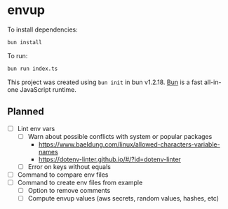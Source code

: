 # envup

To install dependencies:

```bash
bun install
```

To run:

```bash
bun run index.ts
```

This project was created using `bun init` in bun v1.2.18. [Bun](https://bun.sh) is a fast all-in-one JavaScript runtime.

## Planned

- [ ] Lint env vars
  - [ ] Warn about possible conflicts with system or popular packages
    - https://www.baeldung.com/linux/allowed-characters-variable-names
    - https://dotenv-linter.github.io/#/?id=dotenv-linter
  - [ ] Error on keys without equals
- [ ] Command to compare env files
- [ ] Command to create env files from example
  - [ ] Option to remove comments
  - [ ] Compute envup values (aws secrets, random values, hashes, etc)
